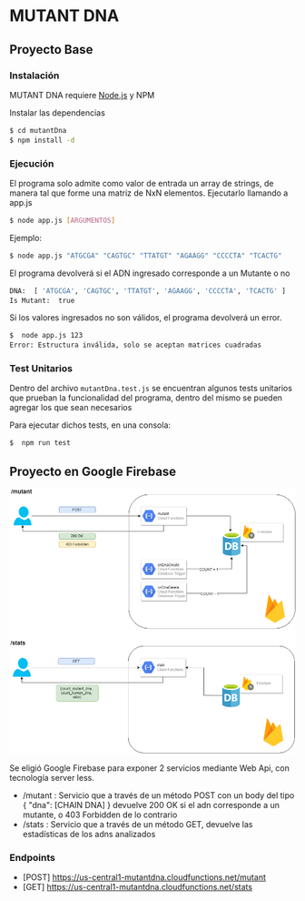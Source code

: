 # MUTANT DNA
## Proyecto Base
### Instalación
MUTANT DNA requiere [Node.js](https://nodejs.org/) y NPM

 Instalar las dependencias
```sh
$ cd mutantDna
$ npm install -d
```
### Ejecución
El programa solo admite como valor de entrada un array de strings, de manera tal que forme una matriz de NxN elementos.
Ejecutarlo llamando a app.js
```sh
$ node app.js [ARGUMENTOS]
```
Ejemplo:
```sh
$ node app.js "ATGCGA" "CAGTGC" "TTATGT" "AGAAGG" "CCCCTA" "TCACTG"
```
El programa devolverá si el ADN ingresado corresponde a un Mutante o no
```sh
DNA:  [ 'ATGCGA', 'CAGTGC', 'TTATGT', 'AGAAGG', 'CCCCTA', 'TCACTG' ]
Is Mutant:  true
```
Si los valores ingresados no son válidos, el programa devolverá un error.
```sh
$  node app.js 123
Error: Estructura inválida, solo se aceptan matrices cuadradas
```

### Test Unitarios
Dentro del archivo `mutantDna.test.js` se encuentran algunos tests unitarios que prueban la funcionalidad del programa, dentro del mismo se pueden agregar los que sean necesarios

Para ejecutar dichos tests, en una consola:
```sh
$  npm run test
```

## Proyecto en Google Firebase
![alt text](https://github.com/ezeit/mutantDna/blob/master/DNA.png)

Se eligió Google Firebase para exponer 2 servicios mediante Web Api, con tecnología server less.
- /mutant : Servicio que a través de un método POST con un body del tipo { "dna": [CHAIN DNA] } devuelve 200 OK si el adn corresponde a un mutante, o 403 Forbidden de lo contrario
- /stats : Servicio que a través de un método GET, devuelve las estadísticas de los adns analizados

### Endpoints
 - [POST] https://us-central1-mutantdna.cloudfunctions.net/mutant
 - [GET] https://us-central1-mutantdna.cloudfunctions.net/stats
